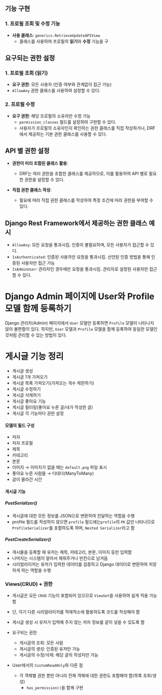 

## 기능 구현

### 1. 프로필 조회 및 수정 기능
- **사용 클래스**: `generics.RetrieveUpdateAPIView`
  - 클래스를 사용하여 프로필의 **읽기**와 **수정** 기능을 구

## 요구되는 권한 설정

### 1. 프로필 조회 (읽기)
- **요구 권한**: 모든 사용자 (인증 여부와 관계없이 접근 가능)
- `AllowAny` 권한 클래스를 사용하여 설정할 수 있다.

### 2. 프로필 수정
- **요구 권한**: 해당 프로필의 소유자만 수정 가능
  - `permission_classes` 필드를 설정하여 구현할 수 있다.
  - 사용자가 프로필의 소유자인지 확인하는 권한 클래스를 직접 작성하거나, DRF에서 제공하는 기본 권한 클래스를 사용할 수 있다.

## API 별 권한 설정

- **권한이 미리 조합된 클래스 활용**:
  - DRF는 여러 권한을 조합한 클래스를 제공하므로, 이를 활용하여 API 별로 필요한 권한을 설정할 수 있다.

- **직접 권한 클래스 작성**:
  - 필요에 따라 직접 권한 클래스를 작성하여 특정 조건에 따라 권한을 부여할 수 있다.

## Django Rest Framework에서 제공하는 권한 클래스 예시

- `AllowAny`: 모든 요청을 통과시킴. 인증이 불필요하며, 모든 사용자가 접근할 수 있다.
- `IsAuthenticated`: 인증된 사용자만 요청을 통과시킴. 선언된 인증 방법을 통해 인증된 사용자만 접근 가능
- `IsAdminUser`: 관리자인 경우에만 요청을 통과시킴. 관리자로 설정된 사용자만 접근할 수 있다.


# Django Admin 페이지에 User와 Profile 모델 함께 등록하기

Django 관리자(Admin) 페이지에서 `User` 모델만 등록하면 `Profile` 모델이 나타나지 않아 불편함이 있다.
하지만, `User` 모델과 `Profile` 모델을 함께 등록하여 동일한 모델인 것처럼 관리할 수 있는 방법이 있다.


# 게시글 기능 정리

- 게시글 생성
- 게시글 1개 가져오기
- 게시글 목록 가져오기(가져오는 개수 제한하기)
- 게시글 수정하기
- 게시글 삭제하기
- 게시글 좋아요 기능
- 게시글 필터링(좋아요 누른 글/내가 작성한 글)
- 게시글 각 기능마다 권한 설정

#### 모델의 필드 구성
- 저자
- 저자 프로필
- 제목
- 카테고리
- 본문
- 이미지 → 이미지가 없을 때는 `default.png` 파일 표시
- 좋아요 누른 사람들 → 다대다(ManyToMany)
- 글이 올라간 시간

#### 게시글 기능

##### PostSerializer()
- 게시글에 대한 모든 정보를 JSON으로 변환하여 전달하는 역할을 수행
- profile 필드를 작성하지 않으면 `profile` 필드에는`profile`의 `PK` 값만 나타나므로 `ProfileSerializer`를 포함하도록 하며, `Nested Serializer`라고 함

##### PostCreateSerializer()
- 게시물을 등록할 때 유저는 제목, 카테고리, 본문, 이미지 등만 입력함
- 나머지는 시스템이 알아서 채워주거나 빈칸으로 남겨둠
- 시리얼라이저는 유저가 입력한 데이터를 검증하고 Django 데이터로 변환하여 저장하게 하는 역할을 수행

### Views(CRUD) + 권한
- 게시글은 모든 `CRUD` 기능이 포함되어 있으므로 `ViewSet`을 사용하여 쉽게 적용 가능함
- 단, 각기 다른 시리얼라이저를 적재적소에 활용하도록 코드를 작성해야 함
- 게시글 생성 시 유저가 입력해 주지 않는 저자 정보를 같이 넣을 수 있도록 함

- 요구되는 권한
  - 게시글의 조회: 모든 사람
  - 게시글의 생성: 인증된 유저만 가능
  - 게시글의 수정/삭제: 해당 글의 작성자만 가능
- User에서의 `CustomReadOnly`와 다른 점
  - 각 객체별 권한 뿐만 아니라 전체 객체에 대한 권한도 포함해야 함(목록 조회/생성)
    - `has_permission()`을 함께 구현

